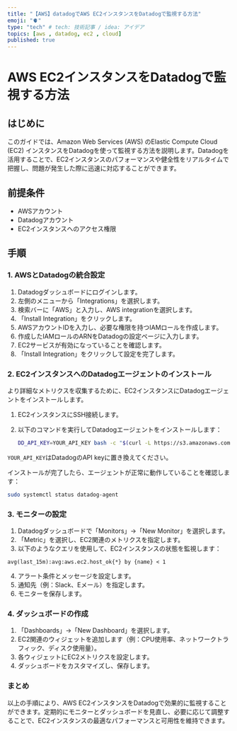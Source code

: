 ```yaml
---
title: "【AWS】datadogでAWS EC2インスタンスをDatadogで監視する方法"
emoji: "🫀"
type: "tech" # tech: 技術記事 / idea: アイデア
topics: [aws , datadog, ec2 , cloud]
published: true
---
```



# AWS EC2インスタンスをDatadogで監視する方法

## はじめに

このガイドでは、Amazon Web Services (AWS) のElastic Compute Cloud (EC2) インスタンスをDatadogを使って監視する方法を説明します。Datadogを活用することで、EC2インスタンスのパフォーマンスや健全性をリアルタイムで把握し、問題が発生した際に迅速に対応することができます。

## 前提条件

- AWSアカウント
- Datadogアカウント
- EC2インスタンスへのアクセス権限

## 手順

### 1. AWSとDatadogの統合設定

1. Datadogダッシュボードにログインします。
2. 左側のメニューから「Integrations」を選択します。
3. 検索バーに「AWS」と入力し、AWS integrationを選択します。
4. 「Install Integration」をクリックします。
5. AWSアカウントIDを入力し、必要な権限を持つIAMロールを作成します。
6. 作成したIAMロールのARNをDatadogの設定ページに入力します。
7. EC2サービスが有効になっていることを確認します。
8. 「Install Integration」をクリックして設定を完了します。

### 2. EC2インスタンスへのDatadogエージェントのインストール

より詳細なメトリクスを収集するために、EC2インスタンスにDatadogエージェントをインストールします。

1. EC2インスタンスにSSH接続します。
2. 以下のコマンドを実行してDatadogエージェントをインストールします：

   ```bash
   DD_API_KEY=YOUR_API_KEY bash -c "$(curl -L https://s3.amazonaws.com/dd-agent/scripts/install_script.sh)"
   ```
`YOUR_API_KEY`はDatadogのAPI keyに置き換えてください。

インストールが完了したら、エージェントが正常に動作していることを確認します：
```bash
sudo systemctl status datadog-agent
```
### 3. モニターの設定

1. Datadogダッシュボードで「Monitors」→「New Monitor」を選択します。
2. 「Metric」を選択し、EC2関連のメトリクスを指定します。
3. 以下のようなクエリを使用して、EC2インスタンスの状態を監視します：
```
avg(last_15m):avg:aws.ec2.host_ok{*} by {name} < 1
```


4. アラート条件とメッセージを設定します。
5. 通知先（例：Slack、Eメール）を指定します。
6. モニターを保存します。

### 4. ダッシュボードの作成

1. 「Dashboards」→「New Dashboard」を選択します。
2. EC2関連のウィジェットを追加します（例：CPU使用率、ネットワークトラフィック、ディスク使用量）。
3. 各ウィジェットにEC2メトリクスを設定します。
4. ダッシュボードをカスタマイズし、保存します。

### まとめ
以上の手順により、AWS EC2インスタンスをDatadogで効果的に監視することができます。定期的にモニターとダッシュボードを見直し、必要に応じて調整することで、EC2インスタンスの最適なパフォーマンスと可用性を維持できます。